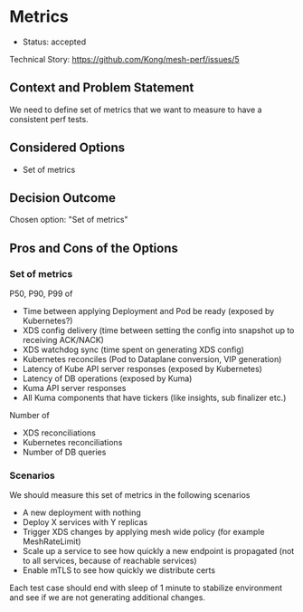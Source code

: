 # Metrics

* Status: accepted

Technical Story: https://github.com/Kong/mesh-perf/issues/5

## Context and Problem Statement

We need to define set of metrics that we want to measure to have a consistent perf tests.

## Considered Options

* Set of metrics

## Decision Outcome

Chosen option: "Set of metrics"

## Pros and Cons of the Options

### Set of metrics

P50, P90, P99 of
* Time between applying Deployment and Pod be ready (exposed by Kubernetes?)
* XDS config delivery (time between setting the config into snapshot up to receiving ACK/NACK)
* XDS watchdog sync (time spent on generating XDS config)
* Kubernetes reconciles (Pod to Dataplane conversion, VIP generation)
* Latency of Kube API server responses (exposed by Kubernetes)
* Latency of DB operations (exposed by Kuma)
* Kuma API server responses
* All Kuma components that have tickers (like insights, sub finalizer etc.)

Number of
* XDS reconciliations
* Kubernetes reconciliations
* Number of DB queries

### Scenarios

We should measure this set of metrics in the following scenarios
* A new deployment with nothing
* Deploy X services with Y replicas
* Trigger XDS changes by applying mesh wide policy (for example MeshRateLimit)
* Scale up a service to see how quickly a new endpoint is propagated (not to all services, because of reachable services)
* Enable mTLS to see how quickly we distribute certs

Each test case should end with sleep of 1 minute to stabilize environment and see if we are not generating additional changes.
